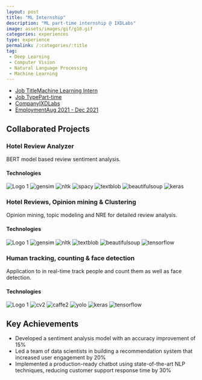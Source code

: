 ```yaml
---
layout: post
title: "ML Internship"
description: "ML part-time internship @ IXDLabs"
image: assets/images/gif/g10.gif
categories: experiences
type: experience
permalink: /:categories/:title
tag:
 - Deep Learning
 - Computer Vision
 - Natural Language Processing
 - Machine Learning
---
```


<div id="main">
	<section id='second'>
		<div class="inner no-padding">
            <div class="tag-container">
                    <ul class="actions">
                        <li><a href="#" class="button special small disable">Job Title</a><a href="#" class="button small disable">Machine Learning Intern</a></li>
                        <li><a href="#" class="button special small disable">Job Type</a><a href="#" class="button small disable">Part-time</a></li>
                        <li><a href="#" class="button special small disable">Company</a><a href="#" class="button small disable">IXDLabs</a></li>
                        <li><a href="#" class="button special small disable">Employment</a><a href="#" class="button small disable">Aug 2021 - Dec 2021</a></li>
                    </ul>
            </div>
			<!-- <div>
				<h2>Description</h2>
				<p> As a Machine Learning Engineer at XYZ Tech Solutions, I lead the development of machine learning models for natural language processing tasks. My responsibilities include data preprocessing, model development, and performance optimization. I collaborate with cross-functional teams to implement ML solutions for various projects.</p>
			</div> -->
		</div>
	</section>
	<section id='third'>
		<div class="inner no-padding">
			<div>
				<h2>Collaborated Projects</h2>
				<div>
					<h3>Hotel Review Analyzer</h3>
					<p>BERT model based review sentiment analysis.</p>
					<div class="row">
						<div class="6u 12u$(small)">
							<h4>Technologies</h4>
							<div class='logos-container'>
								<img src="{{site.baseurl}}/assets/images/logos/python.png" alt="Logo 1" class="logos">
								<img src="{{site.baseurl}}/assets/images/logos/gensim.png" alt="gensim" class="logos">
								<img src="{{site.baseurl}}/assets/images/logos/nltk.png" alt="nltk" class="logos">
								<img src="{{site.baseurl}}/assets/images/logos/spacy.png" alt="spacy" class="logos">
								<img src="{{site.baseurl}}/assets/images/logos/textblob.png" alt="textblob" class="logos">
								<img src="{{site.baseurl}}/assets/images/logos/beautifulsoup.png" alt="beautifulsoup" class="logos">
								<img src="{{site.baseurl}}/assets/images/logos/keras.png" alt="keras" class="logos">
							</div>
						</div>
						<!-- <div class="6u$ 12u$(small) ">
							<h4>Methodologies</h4>
							<p><a href="#" class="button small disable">REST API development</a> <a href="#" class="button small disable">DBMS</a><a href="#" class="button small disable">Micor-services architecture</a></p>
						</div> -->
					</div>
				</div>
				<div>
					<h3>Hotel Reviews, Opinion mining & Clustering</h3>
					<p>Opinion mining, topic modeling and NRE for detailed review analysis.</p>
					<div class="row">
						<div class="6u 12u$(small)">
							<h4>Technologies</h4>
							<div class='logos-container'>
								<img src="{{site.baseurl}}/assets/images/logos/python.png" alt="Logo 1" class="logos">
								<img src="{{site.baseurl}}/assets/images/logos/gensim.png" alt="gensim" class="logos">
								<img src="{{site.baseurl}}/assets/images/logos/nltk.png" alt="nltk" class="logos">
								<img src="{{site.baseurl}}/assets/images/logos/textblob.png" alt="textblob" class="logos">
								<img src="{{site.baseurl}}/assets/images/logos/beautifulsoup.png" alt="beautifulsoup" class="logos">
								<img src="{{site.baseurl}}/assets/images/logos/tensorflow.png" alt="tensorflow" class="logos">
							</div>
						</div>
						<!-- <div class="6u$ 12u$(small) ">
							<h4>Methodologies</h4>
							<p><a href="#" class="button small disable">REST API development</a> <a href="#" class="button small disable">DBMS</a><a href="#" class="button small disable">Micor-services architecture</a></p>
						</div> -->
					</div>
				</div>
				<div>
					<h3>Human tracking, counting & face detection</h3>
					<p>Application to in real-time track people and count them as well as face detection.</p>
					<div class="row">
						<div class="6u 12u$(small)">
							<h4>Technologies</h4>
							<div class='logos-container'>
								<img src="{{site.baseurl}}/assets/images/logos/python.png" alt="Logo 1" class="logos">
								<img src="{{site.baseurl}}/assets/images/logos/cv2.png" alt="cv2" class="logos">
								<img src="{{site.baseurl}}/assets/images/logos/caffe2.png" alt="caffe2" class="logos">
								<img src="{{site.baseurl}}/assets/images/logos/yolo.png" alt="yolo" class="logos">
								<img src="{{site.baseurl}}/assets/images/logos/keras.png" alt="keras" class="logos">
								<img src="{{site.baseurl}}/assets/images/logos/tensorflow.png" alt="tensorflow" class="logos">
							</div>
						</div>
						<!-- <div class="6u$ 12u$(small) ">
							<h4>Methodologies</h4>
							<p><a href="#" class="button small disable">REST API development</a> <a href="#" class="button small disable">DBMS</a><a href="#" class="button small disable">Micor-services architecture</a></p>
						</div> -->
					</div>
				</div>
			</div>
			<div>
				<h2>Key Achievements</h2>
                <ul class='fa-ul'>
                    <li><i class="fa-li fa fa-check-square"></i>Developed a sentiment analysis model with an accuracy improvement of 15%</li>
                    <li><i class="fa-li fa fa-check-square"></i>Led a team of data scientists in building a recommendation system that increased user engagement by 20%</li>
                    <li><i class="fa-li fa fa-check-square"></i>Implemented a production-ready chatbot using state-of-the-art NLP techniques, reducing customer support response time by 30%</li>
                </ul>
			</div>
		</div>
	</section>
</div>
